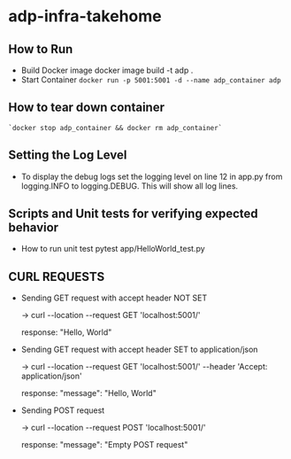 # adp-infra-takehome


## How to Run
* Build Docker image 
  docker image build -t adp . 
* Start Container
    `docker run -p 5001:5001 -d --name adp_container adp`

## How to tear down container
    `docker stop adp_container && docker rm adp_container`


## Setting the Log Level
- To display the debug logs set the logging level on line 12 in app.py from logging.INFO to logging.DEBUG. 
This will show all log lines.


## Scripts and Unit tests for verifying expected behavior 

* How to run unit test
    pytest app/HelloWorld_test.py

## CURL REQUESTS
*  Sending GET request with accept header NOT SET

    -> curl --location --request GET 'localhost:5001/' 

    response: "Hello, World"

* Sending GET request with accept header SET to application/json
    
    -> curl --location --request GET 'localhost:5001/' --header 'Accept: application/json'

    response: "message": "Hello, World"

* Sending POST request 
    
    -> curl --location --request POST 'localhost:5001/'

    response: "message": "Empty POST request"
